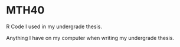 # MTH40
R Code I used in my undergrade thesis.

Anything I have on my computer when writing my undergrade thesis.
